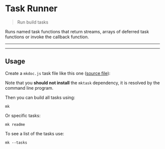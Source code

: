 # Task Runner

<? @include readme/badges.md ?>

> Run build tasks

Runs named task functions that return streams, arrays of deferred task functions or invoke the callback function.

<? @include {=readme} install.md ?>

***
<!-- @toc -->
***

## Usage

Create a `mkdoc.js` task file like this one ([source file](/mkdoc.js)):

<? @source {javascript=s/\.\/index/mktask/gm} ../mkdoc.js ?>

Note that you **should not install** the `mktask` dependency, it is resolved by the command line program.

Then you can build all tasks using:

```shell
mk
```

Or specific tasks:

```shell
mk readme
```

To see a list of the tasks use:

```shell
mk --tasks
```

<? @include {=readme} guide.md example.md help.md ?>

<? @exec mkapi *.js --title=API --level=2 ?>
<? @include {=readme} license.md links.md ?>
